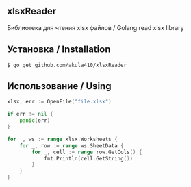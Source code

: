 ## xlsxReader

Библиотека для чтения xlsx файлов / Golang read xlsx library

## Установка / Installation

`$ go get github.com/akula410/xlsxReader`

## Использование / Using

```go
xlsx, err := OpenFile("file.xlsx")

if err != nil {
    panic(err)
}

for _, ws := range xlsx.Worksheets {
	for _, row := range ws.SheetData {
		for _, cell := range row.GetCols() {
			fmt.Println(cell.GetString())
		}			
	}
}
```
 